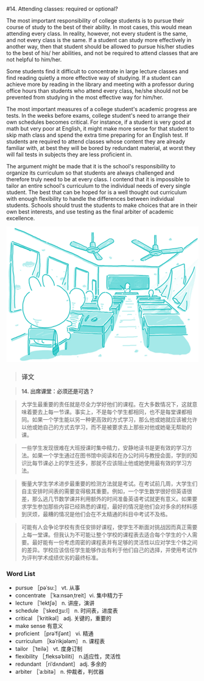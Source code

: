 #14. Attending classes: required or optional?

The most important responsibility of college students is to pursue their course of study to the best of their ability. In most cases, this would mean attending every class. In reality, however, not every student is the same, and not every class is the same. If a student can study more effectively in another way, then that student should be allowed to pursue his/her studies to the best of his/ her abilities, and not be required to attend classes that are not helpful to him/her.

Some students find it difficult to concentrate in large lecture classes and find reading quietly a more effective way of studying. If a student can achieve more by reading in the library and meeting with a professor during office hours than students who attend every class, he/she should not be prevented from studying in the most effective way for him/her.

The most important measures of a college student's academic progress are tests. In the weeks before exams, college student's need to arrange their own schedules becomes critical. For instance, if a student is very good at math but very poor at English, it might make more sense for that student to skip math class and spend the extra time preparing for an English test. If students are required to attend classes whose content they are already familiar with, at best they will be bored by redundant material, at worst they will fail tests in subjects they are less proficient in.

The argument might be made that it is the school's responsibility to organize its curriculum so that students are always challenged and therefore truly need to be at every class. I contend that it is impossible to tailor an entire school's curriculum to the individual needs of every single student. The best that can be hoped for is a well thought out curriculum with enough flexibility to handle the differences between individual students. Schools should trust the students to make choices that are in their own best interests, and use testing as the final arbiter of academic excellence.

![](images/TOEFL-iBT-High-Score-Essays-014.jpg)

> ### 译文

> **14. 出席课堂：必须还是可选？**

> 大学生最重要的责任就是尽全力学好他们的课程。在大多数情况下，这就意味着要去上每一节课。事实上，不是每个学生都相同，也不是每堂课都相同。如果一个学生能以另一种更高效的方式学习，那么他或她就应该被允许以他或她自己的方式去学习，而不是被要求去上那些对他或她毫无帮助的课。

> 一些学生发现很难在大班授课时集中精力，安静地读书是更有效的学习方法。如果一个学生通过在图书馆中阅读和在办公时间与教授会面，学到的知识比每节课必上的学生还多，那就不应该阻止他或她使用最有效的学习方法。

> 衡量大学生学术进步最重要的检测方法就是考试。在考试前几周，大学生们自主安排时间表的需要变得极其重要。例如，一个学生数学很好但英语很差，那么逃几节数学课并利用额外的时间准备英语考试就更有意义。如果要求学生参加那些内容已经熟悉的课程，最好的情况是他们会对多余的材料感到厌烦，最糟的情况是他们会在不太精通的科目中考试不及格。

> 可能有人会争论学校有责任安排好课程，使学生不断面对挑战因而真正需要上每一堂课。但我认为不可能让整个学校的课程表去适合每个学生的个人需要。最好能有一份考虑周密的课程表并有足够的灵活性以应对学生个体之间的差异。学校应该信任学生能够作出有利于他们自己的选择，并使用考试作为评判学术成绩优劣的最终标准。

### Word List

 * pursue ［pəˈsu:］ vt. 从事
 * concentrate ［ˈka:nsənˌtreit］vi. 集中精力于
 * lecture ［ˈlektʃə］ n. 讲座，演讲
 * schedule ［ˈskedʒu:l］ n. 时间表，进度表
 * critical ［ˈkritikəl］ adj. 关键的，重要的
 * make sense 有意义
 * proficient ［prəˈfiʃənt］ vi. 精通
 * curriculum ［kəˈrikjələm］ n. 课程表
 * tailor ［ˈteilə］ vt. 度身订制
 * flexibility ［ˌfleksəˈbiliti］ n.适应性，灵活性
 * redundant ［riˈdʌndənt］ adj. 多余的
 * arbiter ［ˈa:bitə］ n. 仲裁者，判优器
